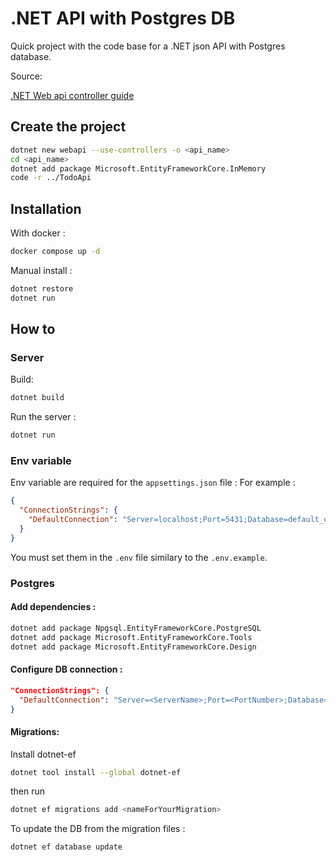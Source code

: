 # .NET API with Postgres DB

Quick project with the code base for a .NET json API with Postgres database.

Source:

<a href="https://learn.microsoft.com/fr-fr/aspnet/core/tutorials/first-web-api?view=aspnetcore-8.0&tabs=visual-studio-code">.NET Web api controller guide</a>

## Create the project

```bash
dotnet new webapi --use-controllers -o <api_name>
cd <api_name>
dotnet add package Microsoft.EntityFrameworkCore.InMemory
code -r ../TodoApi
```

## Installation

With docker :
```bash
docker compose up -d
```

Manual install :
```bash
dotnet restore
dotnet run
```

## How to

### Server

Build:

```bash
dotnet build
```

Run the server :

```bash
dotnet run
```

### Env variable

Env variable are required for the `appsettings.json` file :
For example : 
```json
{
  "ConnectionStrings": {
    "DefaultConnection": "Server=localhost;Port=5431;Database=default_db;;Username={DB_USERNAME};Password={DB_PASSWORD}"
  }
}
```

You must set them in the `.env` file similary to the `.env.example`.

### Postgres

#### Add dependencies :

```bash
dotnet add package Npgsql.EntityFrameworkCore.PostgreSQL
dotnet add package Microsoft.EntityFrameworkCore.Tools
dotnet add package Microsoft.EntityFrameworkCore.Design
```

#### Configure DB connection :

```json
"ConnectionStrings": {
  "DefaultConnection": "Server=<ServerName>;Port=<PortNumber>;Database=<Your_Database>;;Username=<Your_Username>;Password=<Your_Password>"
}
```

#### Migrations:

Install dotnet-ef

```bash
dotnet tool install --global dotnet-ef
```

then run

```bash
dotnet ef migrations add <nameForYourMigration>
```

To update the DB from the migration files :

```bash
dotnet ef database update
```
